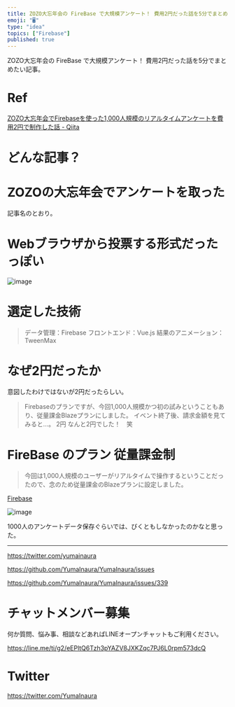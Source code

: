 ```yaml
---
title: ZOZO大忘年会の FireBase で大規模アンケート！ 費用2円だった話を5分でまとめたい記事。
emoji: "🖥"
type: "idea"
topics: ["Firebase"]
published: true
---
```


ZOZO大忘年会の FireBase で大規模アンケート！ 費用2円だった話を5分でまとめたい記事。

# Ref

[ZOZO大忘年会でFirebaseを使った1,000人規模のリアルタイムアンケートを費用2円で制作した話 - Qiita](https://qiita.com/tomohito_takahashi/items/fea4a931ad1734585d1c)

# どんな記事？

# ZOZOの大忘年会でアンケートを取った

記事名のとおり。

# Webブラウザから投票する形式だったっぽい

![image](https://user-images.githubusercontent.com/13635059/51070556-956eb500-1686-11e9-8143-d3d155d1bf54.png)

# 選定した技術

>データ管理：Firebase
>フロントエンド：Vue.js
>結果のアニメーション：TweenMax

# なぜ2円だったか

意図したわけではないが2円だったらしい。

>Firebaseのプランですが、今回1,000人規模かつ初の試みということもあり、従量課金Blazeプランにしました。
>イベント終了後、請求金額を見てみると…。
>2円
>なんと2円でした！　笑

# FireBase のプラン 従量課金制

>今回は1,000人規模のユーザーがリアルタイムで操作するということだったので、念のため従量課金のBlazeプランに設定しました。

[Firebase](https://firebase.google.com/pricing/?hl=ja)

![image](https://user-images.githubusercontent.com/13635059/51070588-ee3e4d80-1686-11e9-975e-11bec6ae3976.png)

1000人のアンケートデータ保存ぐらいでは、びくともしなかったのかなと思った。

---

https://twitter.com/yumainaura

https://github.com/YumaInaura/YumaInaura/issues


https://github.com/YumaInaura/YumaInaura/issues/339








<!-- Update From Qiita API -->

# チャットメンバー募集


何か質問、悩み事、相談などあればLINEオープンチャットもご利用ください。

https://line.me/ti/g2/eEPltQ6Tzh3pYAZV8JXKZqc7PJ6L0rpm573dcQ





# Twitter


https://twitter.com/YumaInaura


<!-- Update From Qiita API -->


